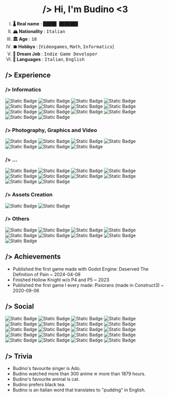 <h1 align="center"> /> Hi, I'm <b>Budino</b> <3 </h1>


<ol type="I">
	<li><b>🌡️ Real name</b> : <kbd>█████ ███████</kbd></li>
	<li><b>🏔️ Nationality</b> : <kbd>Italian</kbd></li>
	<li><b>🏛️ Age</b> : <kbd>18</kbd></li>
	<li><b>🫐 Hobbys</b> : [<kbd>Videogames</kbd>, <kbd>Math</kbd>, <kbd>Informatics</kbd>]</li>
	<li><b>🌱 Dream Job</b> : <kbd>Indie Game Developer</kbd></li>
	<li><b>🍃 Languages</b> : <kbd>Italian</kbd>, <kbd>English</kbd></li>
</ol>

<h2> /> Experience </h2>

<h3> /> Informatics</h3>

![Static Badge](https://img.shields.io/badge/Python-3.10-ffffff?style=for-the-badge&logo=python&logoColor=ffffff&labelColor=3776AB&color=ffffff)
![Static Badge](https://img.shields.io/badge/HTML-5-ffffff?style=for-the-badge&logo=html5&logoColor=ffffff&labelColor=E34F26&color=ffffff)
![Static Badge](https://img.shields.io/badge/CSS-3-ffffff?style=for-the-badge&logo=css3&logoColor=ffffff&labelColor=1572B6&color=ffffff)
![Static Badge](https://img.shields.io/badge/Markdown-000000?style=for-the-badge&logo=markdown&logoColor=ffffff&labelColor=000000)
![Static Badge](https://img.shields.io/badge/Git-2.39.1-ffffff?style=for-the-badge&logo=git&logoColor=ffffff&labelColor=F05032&color=ffffff)
![Static Badge](https://img.shields.io/badge/Visual_Studio_Code-007ACC?style=for-the-badge&logo=visualstudiocode&logoColor=ffffff&labelColor=007ACC)
![Static Badge](https://img.shields.io/badge/PyCharm-%23000000?style=for-the-badge&logo=pycharm&logoColor=ffffff&labelColor=%23000000)
![Static Badge](https://img.shields.io/badge/Code%3A%3ABlocks-%2341AD48?style=for-the-badge&logo=codeblocks&logoColor=ffffff&labelColor=%2341AD48)
![Static Badge](https://img.shields.io/badge/Atom-%23000000?style=for-the-badge&logoColor=ffffff&labelColor=000000)
![Static Badge](https://img.shields.io/badge/Godot-4.2.1-478CBF?style=for-the-badge&logo=Godot%20Engine&logoColor=%23FFFFFF&labelColor=478CBF&color=ffffff)
![Static Badge](https://img.shields.io/badge/Construct-3-ffffff?style=for-the-badge&logo=construct3&logoColor=000000&labelColor=cdb891)
![Static Badge](https://img.shields.io/badge/GameMaker-000000?style=for-the-badge&logo=gamemaker&logoColor=ffffff&labelColor=000000)
![Static Badge](https://img.shields.io/badge/RenPy-%23FF7F7F?style=for-the-badge&logo=renpy&logoColor=ffffff&labelColor=%23FF7F7F)
![Static Badge](https://img.shields.io/badge/Roblox_Studio-%2300A2FF?style=for-the-badge&logo=robloxstudio&logoColor=ffffff&labelColor=%2300A2FF)

<h3> /> Photography, Graphics and Video</h3>

![Static Badge](https://img.shields.io/badge/Adobe_Lightroom-2024-ffffff?style=for-the-badge&logo=adobelightroomclassic&logoColor=%23FFFFFF&labelColor=31A8FF&color=ffffff)
![Static Badge](https://img.shields.io/badge/Adobe_Photoshop-2024-ffffff?style=for-the-badge&logo=adobephotoshop&logoColor=%23FFFFFF&labelColor=31A8FF&color=ffffff)
![Static Badge](https://img.shields.io/badge/Adobe_Illustrator-2024-ffffff?style=for-the-badge&logo=adobeillustrator&logoColor=%23FFFFFF&labelColor=FF9A00&color=ffffff)
![Static Badge](https://img.shields.io/badge/Adobe_InDesign-2024-ffffff?style=for-the-badge&logoColor=%23FFFFFF&labelColor=FF3366&color=ffffff)
![Static Badge](https://img.shields.io/badge/Adobe_Premiere_Pro-2024-ffffff?style=for-the-badge&logoColor=%23FFFFFF&labelColor=9999FF&color=ffffff)
![Static Badge](https://img.shields.io/badge/Adobe_After_Effects-2024-ffffff?style=for-the-badge&logoColor=%23FFFFFF&labelColor=9999FF&color=ffffff)
![Static Badge](https://img.shields.io/badge/DaVinci_Resolve-18.6-ffffff?style=for-the-badge&logo=davinciresolve&logoColor=%23FFFFFF&labelColor=233A51&color=ffffff)

<h3> /> ...</h3>

![Static Badge](https://img.shields.io/badge/Micosoft_Word-2B579A?style=for-the-badge&logo=microsoftword&logoColor=ffffff&labelColor=2B579A)
![Static Badge](https://img.shields.io/badge/Micosoft_Excel-217346?style=for-the-badge&logo=microsoftexcel&logoColor=ffffff&labelColor=217346)
![Static Badge](https://img.shields.io/badge/Micosoft_Power_Point-B7472A?style=for-the-badge&logo=microsoftpowerpoint&logoColor=ffffff&labelColor=B7472A)
![Static Badge](https://img.shields.io/badge/Google_Docs-4285F4?style=for-the-badge&logo=googledocs&logoColor=ffffff&labelColor=4285F4)
![Static Badge](https://img.shields.io/badge/Microsoft_OneNote-%237719AA?style=for-the-badge&logo=microsoftonenote&logoColor=ffffff&labelColor=%237719AA)
![Static Badge](https://img.shields.io/badge/Google_Forms-7248B9?style=for-the-badge&logo=googleforms&logoColor=ffffff&labelColor=7248B9)
![Static Badge](https://img.shields.io/badge/Google_Sheets-34A853?style=for-the-badge&logo=googlesheets&logoColor=ffffff&labelColor=34A853)
![Static Badge](https://img.shields.io/badge/Google_Slides-FBBC04?style=for-the-badge&logo=googleslides&logoColor=000000&labelColor=FBBC04)
![Static Badge](https://img.shields.io/badge/LibreOffice_Calc-007C3C?style=for-the-badge&logo=libreofficecalc&logoColor=ffffff&labelColor=007C3C)
![Static Badge](https://img.shields.io/badge/LibreOffice_Writer-%23083FA6?style=for-the-badge&logo=libreofficewriter&logoColor=ffffff&labelColor=%23083FA6)

<h3> /> Assets Creation</h3>

![Static Badge](https://img.shields.io/badge/Blender-E87D0D?style=for-the-badge&logo=blender&logoColor=ffffff&labelColor=E87D0D)
![Static Badge](https://img.shields.io/badge/Aseprite-7D929E?style=for-the-badge&logo=aseprite&logoColor=ffffff&labelColor=7D929E)

<h3> /> Others</h3>

![Static Badge](https://img.shields.io/badge/Chess.com-%2381B64C?style=for-the-badge&logo=chessdotcom&logoColor=ffffff&labelColor=81B64C)
![Static Badge](https://img.shields.io/badge/Diagrams.net-F08705?style=for-the-badge&logo=diagramsdotnet&logoColor=ffffff&labelColor=F08705)
![Static Badge](https://img.shields.io/badge/Duolingo-58CC02?style=for-the-badge&logo=duolingo&logoColor=ffffff&labelColor=58CC02)
![Static Badge](https://img.shields.io/badge/Arc-FCBFBD?style=for-the-badge&logo=arc&logoColor=000000&labelColor=FCBFBD)
![Static Badge](https://img.shields.io/badge/Opera_GX-%23EE2950?style=for-the-badge&logo=operagx&logoColor=ffffff&labelColor=%23EE2950)
![Static Badge](https://img.shields.io/badge/Firefox-%23FF7139?style=for-the-badge&logo=firefoxbrowser&logoColor=ffffff&labelColor=%23FF7139)
![Static Badge](https://img.shields.io/badge/Chrome-%234285F4?style=for-the-badge&logo=googlechrome&logoColor=ffffff&labelColor=%234285F4)
![Static Badge](https://img.shields.io/badge/Obsidian-%237C3AED?style=for-the-badge&logo=obsidian&logoColor=ffffff&labelColor=%237C3AED)
![Static Badge](https://img.shields.io/badge/Notion-%23000000?style=for-the-badge&logo=notion&logoColor=ffffff&labelColor=%23000000)

<h2> /> Achievements </h2>

- Published the first game made with Godot Engine: Deserved The Definition of Pain ~ 2024-04-08
- Finished Hollow Knight w/o P4 and P5 ~ 2023
- Published the first game I every made: Pixiorans (made in Construct3) ~ 2020-09-06

<h2> /> Social </h2>

![Static Badge](https://img.shields.io/badge/Buy_Me_A_Coffee-%23FFDD00?style=for-the-badge&logo=buymeacoffee&logoColor=000000&labelColor=%23FFDD00)
![Static Badge](https://img.shields.io/badge/Discord-%235865F2?style=for-the-badge&logo=discord&logoColor=ffffff&labelColor=%235865F2)
![Static Badge](https://img.shields.io/badge/Fandom-%23FA005A?style=for-the-badge&logo=fandom&logoColor=ffffff&labelColor=%23FA005A)
![Static Badge](https://img.shields.io/badge/Fiverr-%231DBF73?style=for-the-badge&logo=fiverr&logoColor=ffffff&labelColor=%231DBF73)
![Static Badge](https://img.shields.io/badge/Github-%23181717?style=for-the-badge&logo=github&logoColor=ffffff&labelColor=%23181717)
![Static Badge](https://img.shields.io/badge/Gumroad-%23FF90E8?style=for-the-badge&logo=gumroad&logoColor=000000&labelColor=%23FF90E8)
![Static Badge](https://img.shields.io/badge/Instagram-%23E4405F?style=for-the-badge&logo=instagram&logoColor=ffffff&labelColor=%23E4405F)
![Static Badge](https://img.shields.io/badge/Itch.io-%23FA5C5C?style=for-the-badge&logo=itchdotio&logoColor=ffffff&labelColor=%23FA5C5C)
![Static Badge](https://img.shields.io/badge/Kickstarter-%2305CE78?style=for-the-badge&logo=kickstarter&logoColor=ffffff&labelColor=%2305CE78)
![Static Badge](https://img.shields.io/badge/Ko_fi-%23FF5E5B?style=for-the-badge&logo=kofi&logoColor=ffffff&labelColor=%23FF5E5B)
![Static Badge](https://img.shields.io/badge/LinkedIn-%230A66C2?style=for-the-badge&logo=linkedin&logoColor=ffffff&labelColor=%230A66C2)
![Static Badge](https://img.shields.io/badge/Patreon-%23000000?style=for-the-badge&logo=patreon&logoColor=ffffff&labelColor=%23000000)
![Static Badge](https://img.shields.io/badge/Pinterest-%23BD081C?style=for-the-badge&logo=pinterest&logoColor=ffffff&labelColor=%23BD081C)
![Static Badge](https://img.shields.io/badge/Reddit-%23FF4500?style=for-the-badge&logo=reddit&logoColor=ffffff&labelColor=%23FF4500)
![Static Badge](https://img.shields.io/badge/Stack_Overflow-%23F58025?style=for-the-badge&logo=stackoverflow&logoColor=ffffff&labelColor=%23F58025)
![Static Badge](https://img.shields.io/badge/Steam-%23000000?style=for-the-badge&logo=steam&logoColor=ffffff&labelColor=%23000000)
![Static Badge](https://img.shields.io/badge/Threads-%23000000?style=for-the-badge&logo=threads&logoColor=ffffff&labelColor=%23000000)
![Static Badge](https://img.shields.io/badge/TikTok-%23000000?style=for-the-badge&logo=tiktok&logoColor=ffffff&labelColor=%23000000)
![Static Badge](https://img.shields.io/badge/X-%23000000?style=for-the-badge&logo=X&logoColor=ffffff&labelColor=%23000000)
![Static Badge](https://img.shields.io/badge/Youtube-%23FF0000?style=for-the-badge&logo=youtube&logoColor=ffffff&labelColor=%23FF0000)

<h2> /> Trivia </h2>

- Budino's favourite singer is Ado.
- Budino watched more than 300 anime ≌­ more than 1879 hours.
- Budino's favourite animal is cat.
- Budino prefers black tea.
- Budino is an Italian word that translates to "pudding" in English.
